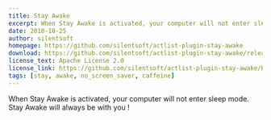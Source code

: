 ```yaml
---
title: Stay Awake
excerpt: When Stay Awake is activated, your computer will not enter sleep mode. Stay Awake will always be with you !
date: 2018-10-25
author: silentsoft
homepage: https://github.com/silentsoft/actlist-plugin-stay-awake
download: https://github.com/silentsoft/actlist-plugin-stay-awake/releases/download/v1.0.1/stay-awake-1.0.1.jar
license_text: Apache License 2.0
license_link: https://github.com/silentsoft/actlist-plugin-stay-awake/blob/master/LICENSE.txt
tags: [stay, awake, no_screen_saver, caffeine]
---
```


When Stay Awake is activated, your computer will not enter sleep mode. Stay Awake will always be with you !